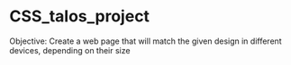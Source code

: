 # CSS_talos_project
Objective: Create a web page that will match the given design in different devices, depending on their size
